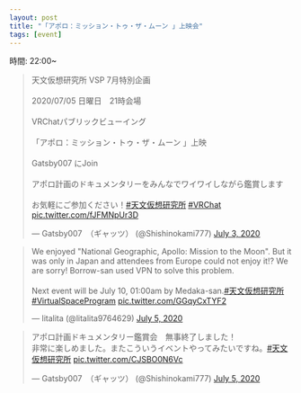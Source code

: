 ```yaml
---
layout: post
title: "「アポロ：ミッション・トゥ・ザ・ムーン 」上映会"
tags: [event]
---
```


時間: 22:00~
<blockquote class="twitter-tweet" data-theme="dark"><p lang="ja" dir="ltr">天文仮想研究所 VSP 7月特別企画<br><br>2020/07/05 日曜日　21時会場<br><br>VRChatパブリックビューイング<br><br>「アポロ：ミッション・トゥ・ザ・ムーン 」上映<br><br>Gatsby007 にJoin <br><br>アポロ計画のドキュメンタリーをみんなでワイワイしながら鑑賞します<br><br>お気軽にご参加ください！<a href="https://twitter.com/hashtag/%E5%A4%A9%E6%96%87%E4%BB%AE%E6%83%B3%E7%A0%94%E7%A9%B6%E6%89%80?src=hash&amp;ref_src=twsrc%5Etfw">#天文仮想研究所</a> <a href="https://twitter.com/hashtag/VRChat?src=hash&amp;ref_src=twsrc%5Etfw">#VRChat</a> <a href="https://t.co/fJFMNpUr3D">pic.twitter.com/fJFMNpUr3D</a></p>&mdash; Gatsby007　（ギャッツ） (@Shishinokami777) <a href="https://twitter.com/Shishinokami777/status/1278939781087424513?ref_src=twsrc%5Etfw">July 3, 2020</a></blockquote> <script async src="https://platform.twitter.com/widgets.js" charset="utf-8"></script>

<blockquote class="twitter-tweet" data-theme="dark"><p lang="en" dir="ltr">We enjoyed &quot;National Geographic, Apollo: Mission to the Moon&quot;. But it was only in Japan and attendees from Europe could not enjoy it!? We are sorry! Borrow-san used VPN to solve this problem.<br><br>Next event will be July 10, 01:00am by Medaka-san.<a href="https://twitter.com/hashtag/%E5%A4%A9%E6%96%87%E4%BB%AE%E6%83%B3%E7%A0%94%E7%A9%B6%E6%89%80?src=hash&amp;ref_src=twsrc%5Etfw">#天文仮想研究所</a> <a href="https://twitter.com/hashtag/VirtualSpaceProgram?src=hash&amp;ref_src=twsrc%5Etfw">#VirtualSpaceProgram</a> <a href="https://t.co/GGqyCxTYF2">pic.twitter.com/GGqyCxTYF2</a></p>&mdash; litalita (@litalita9764629) <a href="https://twitter.com/litalita9764629/status/1279782296585768962?ref_src=twsrc%5Etfw">July 5, 2020</a></blockquote> <script async src="https://platform.twitter.com/widgets.js" charset="utf-8"></script>

<blockquote class="twitter-tweet" data-theme="dark"><p lang="ja" dir="ltr">アポロ計画ドキュメンタリー鑑賞会　無事終了しました！<br>非常に楽しめました。またこういうイベントやってみたいですね。<a href="https://twitter.com/hashtag/%E5%A4%A9%E6%96%87%E4%BB%AE%E6%83%B3%E7%A0%94%E7%A9%B6%E6%89%80?src=hash&amp;ref_src=twsrc%5Etfw">#天文仮想研究所</a> <a href="https://t.co/CJSBO0N6Vc">pic.twitter.com/CJSBO0N6Vc</a></p>&mdash; Gatsby007　（ギャッツ） (@Shishinokami777) <a href="https://twitter.com/Shishinokami777/status/1279778776985907201?ref_src=twsrc%5Etfw">July 5, 2020</a></blockquote> <script async src="https://platform.twitter.com/widgets.js" charset="utf-8"></script>